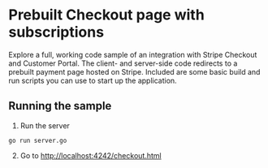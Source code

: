 # Prebuilt Checkout page with subscriptions

Explore a full, working code sample of an integration with Stripe Checkout and Customer Portal. The client- and server-side code redirects to a prebuilt payment page hosted on Stripe. Included are some basic build and run scripts you can use to start up the application.

## Running the sample

1. Run the server

~~~
go run server.go
~~~

2. Go to [http://localhost:4242/checkout.html](http://localhost:4242/checkout.html)